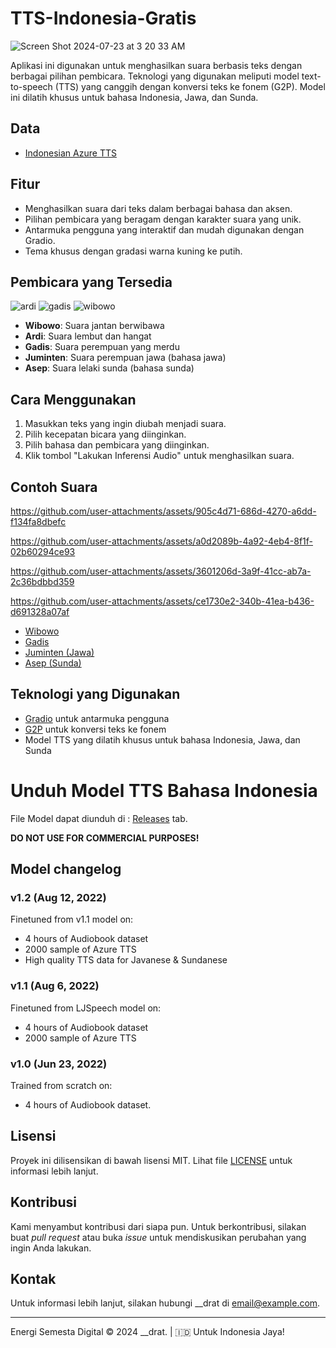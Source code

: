 # TTS-Indonesia-Gratis

![Screen Shot 2024-07-23 at 3 20 33 AM](https://github.com/user-attachments/assets/2eac1c9e-3621-43ea-b86b-c87c72883995)

Aplikasi ini digunakan untuk menghasilkan suara berbasis teks dengan berbagai pilihan pembicara. Teknologi yang digunakan meliputi model text-to-speech (TTS) yang canggih dengan konversi teks ke fonem (G2P). Model ini dilatih khusus untuk bahasa Indonesia, Jawa, dan Sunda.

## Data

- [Indonesian Azure TTS](https://depia.wiki/files/azure-tts.tar)

## Fitur

- Menghasilkan suara dari teks dalam berbagai bahasa dan aksen.
- Pilihan pembicara yang beragam dengan karakter suara yang unik.
- Antarmuka pengguna yang interaktif dan mudah digunakan dengan Gradio.
- Tema khusus dengan gradasi warna kuning ke putih.

## Pembicara yang Tersedia
![ardi](https://github.com/user-attachments/assets/d0b82dea-7b14-4347-91f5-27574d3bcbb1)
![gadis](https://github.com/user-attachments/assets/b016cccb-7f7c-4643-8551-597fd56252bb)
![wibowo](https://github.com/user-attachments/assets/26e29e38-c364-4bbb-b71f-028c7dfeccd1)

- **Wibowo**: Suara jantan berwibawa
- **Ardi**: Suara lembut dan hangat
- **Gadis**: Suara perempuan yang merdu
- **Juminten**: Suara perempuan jawa (bahasa jawa)
- **Asep**: Suara lelaki sunda (bahasa sunda)

## Cara Menggunakan

1. Masukkan teks yang ingin diubah menjadi suara.
2. Pilih kecepatan bicara yang diinginkan.
3. Pilih bahasa dan pembicara yang diinginkan.
4. Klik tombol "Lakukan Inferensi Audio" untuk menghasilkan suara.

## Contoh Suara


https://github.com/user-attachments/assets/905c4d71-686d-4270-a6dd-f134fa8dbefc


https://github.com/user-attachments/assets/a0d2089b-4a92-4eb4-8f1f-02b60294ce93


https://github.com/user-attachments/assets/3601206d-3a9f-41cc-ab7a-2c36bdbbd359


https://github.com/user-attachments/assets/ce1730e2-340b-41ea-b436-d691328a07af



- [Wibowo](audio_samples/wibowo.wav)
- [Gadis](audio_samples/gadis.wav)
- [Juminten (Jawa)](audio_samples/juminten_jawa.wav)
- [Asep (Sunda)](audio_samples/asep_sunda.wav)

## Teknologi yang Digunakan

- [Gradio](https://gradio.app/) untuk antarmuka pengguna
- [G2P](https://github.com/kaldi-asr/g2p-seq2seq) untuk konversi teks ke fonem
- Model TTS yang dilatih khusus untuk bahasa Indonesia, Jawa, dan Sunda

# Unduh Model TTS Bahasa Indonesia

File Model dapat diunduh di : [Releases](https://github.com/Wikidepia/indonesian-tts/releases/) tab.

**DO NOT USE FOR COMMERCIAL PURPOSES!**

## Model changelog

### v1.2 (Aug 12, 2022)

Finetuned from v1.1 model on:

- 4 hours of Audiobook dataset
- 2000 sample of Azure TTS
- High quality TTS data for Javanese & Sundanese

### v1.1 (Aug 6, 2022)

Finetuned from LJSpeech model on:

- 4 hours of Audiobook dataset
- 2000 sample of Azure TTS

### v1.0 (Jun 23, 2022)

Trained from scratch on:

- 4 hours of Audiobook dataset.

## Lisensi

Proyek ini dilisensikan di bawah lisensi MIT. Lihat file [LICENSE](LICENSE) untuk informasi lebih lanjut.

## Kontribusi

Kami menyambut kontribusi dari siapa pun. Untuk berkontribusi, silakan buat _pull request_ atau buka _issue_ untuk mendiskusikan perubahan yang ingin Anda lakukan.

## Kontak

Untuk informasi lebih lanjut, silakan hubungi __drat di [email@example.com](mailto:email@example.com).

---

Energi Semesta Digital © 2024 __drat. | 🇮🇩 Untuk Indonesia Jaya!
